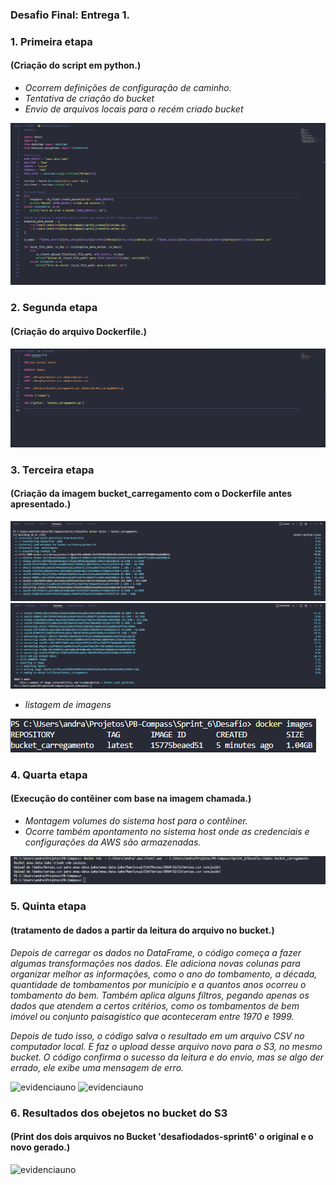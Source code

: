### Desafio Final: Entrega 1.

### 1. Primeira etapa 
#### (Criação do script em python.)
- *Ocorrem definições de configuração de caminho.*
- *Tentativa de criação do bucket*
- *Envio de arquivos locais para o recém criado bucket*

![evidenciauno](../Evidências/Evidências_Desafio/desafio_01.png)

### 2. Segunda etapa 
#### (Criação do arquivo Dockerfile.)

![evidenciauno](../Evidências/Evidências_Desafio/desafio_02.png)

### 3. Terceira etapa 
#### (Criação da imagem bucket_carregamento com o Dockerfile antes apresentado.)

![evidenciauno](../Evidências/Evidências_Desafio/desafio_03.png)
![evidenciauno](../Evidências/Evidências_Desafio/desafio_04.png)

- *listagem de imagens*

![evidenciauno](../Evidências/Evidências_Desafio/desafio_05.png)

### 4. Quarta etapa 
#### (Execução do contêiner com base na imagem chamada.)
- *Montagem volumes do sistema host para o contêiner.*
- *Ocorre também apontamento no sistema host onde as credenciais e configurações da AWS são armazenadas.*

![evidenciauno](../Evidências/Evidências_Desafio/desafio_06.png)

### 5. Quinta etapa 
#### (tratamento de dados a partir da leitura do arquivo no bucket.)

*Depois de carregar os dados no DataFrame, o código começa a fazer algumas transformações nos dados. Ele adiciona novas colunas para organizar melhor as informações, como o ano do tombamento, a década, quantidade de tombamentos por município e a quantos anos ocorreu o tombamento do bem. Também aplica alguns filtros, pegando apenas os dados que atendem a certos critérios, como os tombamentos de bem imóvel ou conjunto paisagístico que aconteceram entre 1970 e 1999.*

*Depois de tudo isso, o código salva o resultado em um arquivo CSV no computador local. E faz o upload desse arquivo novo para o S3, no mesmo bucket. O código confirma o sucesso da leitura e do envio, mas se algo der errado, ele exibe uma mensagem de erro.*

![evidenciauno](../Evidências/Evidências_Desafio/Desafio_7.png)
![evidenciauno](../Evidências/Evidências_Desafio/Desafio_8.png)

### 6. Resultados dos obejetos no bucket do S3 
#### (Print dos dois arquivos no Bucket 'desafiodados-sprint6' o original e o novo gerado.)

![evidenciauno](../Evidências/Evidências_Desafio/Desafio_9.png)
